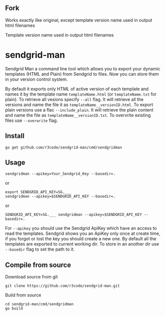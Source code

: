 
## Fork
Works exactly like original, except template version name used in output html filenames

Template version name used in output html filenames

# sendgrid-man
Sendgrid Man a command line tool which allows you to export your dynamic templates (HTML and Plain) from Sendgrid to files. 
Now you can store them in your version control system.

By default it exports only HTML of active version of each template and names it by the template name `templateName.html` (or `templateName.txt` for plain).
To retrieve all vesions specify `--all` flag. It will retrieve all the versions and name the file it as `templateName__versionID.html`.
To export plain versions use a flac `--include_plain`. It will retrieve the plain content and name the file as `templateName__versionID.txt`.
To overvrite existing files use `--overwrite` flag.

## Install

    go get github.com/r3code/sendgrid-man/cmd/sendgridman

## Usage 

    sendgridman --apikey=Your_Sendgrid_Key --basedir=.
    
or

    export SENDGRID_API_KEY=SG.___
    sendgridman --apikey=$SENDGRID_API_KEY --basedir=.
    
or

    SENDGRID_API_KEY=SG.___ sendgridman --apikey=$SENDGRID_API_KEY --basedir=.

For `--apikey` you should use the Sendgrid ApiKey which have an access to read the templates. Sendgrid shows you an ApiKey only once at create time, if you forgot or lost the key you should create a new one. 
By default all the templates are exported to current working dir. To store in an another dir use `--basedir` flag to set the path to it.

## Compile from source

Download source from git 
    
    git clone https://github.com/r3code/sendgrid-man.git
    
 Build from source
 
    cd sendgrid-man/cmd/sendgridman
    go build

